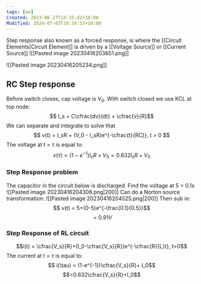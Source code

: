 ```yaml
---
tags: [ee]
Created: 2023-06-27T14:15:42+10:00
Modified: 2024-07-03T19:34:53+10:00
---
```

Step response also known as a forced response, is where the [[Circuit Elements|Circuit Element]] is driven by a [[Voltage Source]] or [[Current Source]]
![[Pasted image 20230416203651.png]]

![[Pasted image 20230416205234.png]]

## RC Step response
Before switch closes, cap voltage is $V_0$.
With switch closed we use KCL at top node:
$$ I_s = C\cfrac{dv}{dt} + \cfrac{v}{R}$$
We can separate and integrate to solve that
$$ v(t) = I_sR + (V_0 - I_sR)e^{-\cfrac{t}{RC}}, t > 0 $$
The voltage at t = $\tau$ is equal to:
$$ v(\tau) = (1-e^{-1})I_sR + V_0 = 0.632I_sR + V_0 $$
### Step Response problem
The capacitor in the circuit below is discharged. Find the voltage at 5 = 0.1s
![[Pasted image 20230416204306.png|200]]
Can do a Norton source transformation:
![[Pasted image 20230416204525.png|200]]
Then sub in:
$$ v(t) = 5+(0-5)e^{-\frac{0.1}{0.5}}$$
$$=0.91V$$

### Step Response of RL circuit
$$i(t) = \cfrac{V_s}{R}+(I_0-\cfrac{V_s}{R})e^{-\cfrac{R}{L}t}, t>0$$
The current at t = $\tau$ is equal to:
$$ i(\tau) = (1-e^{-1})\cfrac{V_s}{R}+ I_0$$
$$=0.632\cfrac{V_s}{R}+I_0$$


